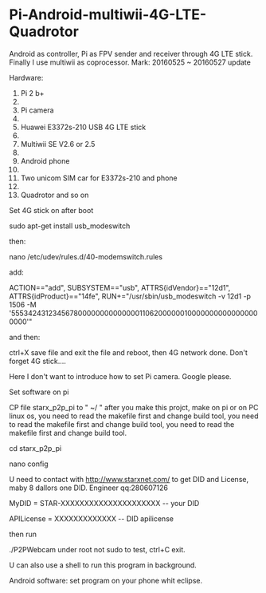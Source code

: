 # Pi-Android-multiwii-4G-LTE-Quadrotor
Android as controller, Pi as FPV sender and receiver through 4G LTE stick. Finally I use multiwii as coprocessor. 
Mark: 20160525 ~ 20160527 update 

Hardware:

 1. Pi 2 b+ 
 2. 
 2. Pi camera
 3. 
 3. Huawei E3372s-210 USB 4G LTE stick
 4. 
 4. Multiwii SE V2.6 or 2.5
 5. 
 5. Android phone
 6. 
 6. Two unicom SIM car for E3372s-210 and phone
 7. 
 7. Quadrotor and so on 

Set 4G stick on after boot

 sudo apt-get install usb_modeswitch
 
then:

 nano /etc/udev/rules.d/40-modemswitch.rules
 
add:

 ACTION=="add", SUBSYSTEM=="usb", ATTRS{idVendor}=="12d1", ATTRS{idProduct}=="14fe", RUN+="/usr/sbin/usb_modeswitch -v 12d1 -p 1506 -M '55534243123456780000000000000011062000000100000000000000000000'"
 
and then:

 ctrl+X save file and exit the file and reboot, then 4G network done. Don't forget 4G stick....

Here I don't want to introduce how to set Pi camera. Google please.

Set software on pi

 CP file starx_p2p_pi to " ~/ " after you make this projct, make on pi or on PC linux os, 
 you need to read the makefile first and change build tool,
 you need to read the makefile first and change build tool,
 you need to read the makefile first and change build tool.
 
 cd starx_p2p_pi
 
 nano config
 
 U need to contact with http://www.starxnet.com/ to get DID and License, maby 8 dallors one DID. Engineer qq:280607126 
 
 MyDID = STAR-XXXXXXXXXXXXXXXXXXXXX -- your DID
 
 APILicense = XXXXXXXXXXXXX -- DID apilicense
 
then run

 ./P2PWebcam under root not sudo to test, ctrl+C exit.
 
U can also use a shell to run this program in background.
 
Android software:
 set program on your phone whit eclipse.
